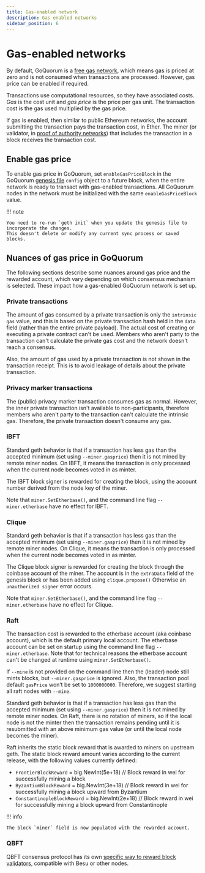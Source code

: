 ```yaml
---
title: Gas-enabled network
description: Gas enabled networks
sidebar_position: 6
---
```


# Gas-enabled networks

By default, GoQuorum is a [free gas network](free-gas-network.md), which means gas is priced at zero and is not consumed when transactions are processed. However, gas price can be enabled if required.

Transactions use computational resources, so they have associated costs. _Gas_ is the cost unit and _gas price_ is the price per gas unit. The transaction cost is the gas used multiplied by the gas price.

If gas is enabled, then similar to public Ethereum networks, the account submitting the transaction pays the transaction cost, in Ether. The miner (or validator, in [proof of authority networks](consensus/comparing-poa.md)) that includes the transaction in a block receives the transaction cost.

## Enable gas price

To enable gas price in GoQuorum, set `enableGasPriceBlock` in the GoQuorum [genesis file](../configure-and-manage/configure/genesis-file/genesis-options.md) `config` object to a future block, when the entire network is ready to transact with gas-enabled transactions. All GoQuorum nodes in the network must be initialized with the same `enableGasPriceBlock` value.

!!! note

    You need to re-run `geth init` when you update the genesis file to incorporate the changes.
    This doesn't delete or modify any current sync process or saved blocks.

## Nuances of gas price in GoQuorum

The following sections describe some nuances around gas price and the rewarded account, which vary depending on which consensus mechanism is selected. These impact how a gas-enabled GoQuorum network is set up.

### Private transactions

The amount of gas consumed by a private transaction is only the `intrinsic gas` value, and this is based on the private transaction hash held in the `data` field (rather than the entire private payload). The actual cost of creating or executing a private contract can't be used. Members who aren't party to the transaction can't calculate the private gas cost and the network doesn't reach a consensus.

Also, the amount of gas used by a private transaction is not shown in the transaction receipt. This is to avoid leakage of details about the private transaction.

### Privacy marker transactions

The (public) privacy marker transaction consumes gas as normal. However, the inner private transaction isn't available to non-participants, therefore members who aren't party to the transaction can't calculate the intrinsic gas. Therefore, the private transaction doesn't consume any gas.

### IBFT

Standard geth behavior is that if a transaction has less gas than the accepted minimum (set using `--miner.gasprice`) then it is not mined by remote miner nodes. On IBFT, it means the transaction is only processed when the current node becomes voted in as minter.

The IBFT block signer is rewarded for creating the block, using the account number derived from the node key of the miner.

Note that `miner.SetEtherbase()`, and the command line flag `--miner.etherbase` have no effect for IBFT.

### Clique

Standard geth behavior is that if a transaction has less gas than the accepted minimum (set using `--miner.gasprice`) then it is not mined by remote miner nodes. On Clique, it means the transaction is only processed when the current node becomes voted in as minter.

The Clique block signer is rewarded for creating the block through the coinbase account of the miner. The account is in the `extraData` field of the genesis block or has been added using `clique.propose()` Otherwise an `unauthorized signer` error occurs.

Note that `miner.SetEtherbase()`, and the command line flag `--miner.etherbase` have no effect for Clique.

### Raft

The transaction cost is rewarded to the etherbase account (aka coinbase account), which is the default primary local account. The etherbase account can be set on startup using the command line flag `--miner.etherbase`. Note that for technical reasons the etherbase account can't be changed at runtime using `miner.SetEtherbase()`.

If `--mine` is not provided on the command line then the (leader) node still mints blocks, but `--miner.gasprice` is ignored. Also, the transaction pool default `gasPrice` won’t be set to `1000000000`. Therefore, we suggest starting all raft nodes with `--mine`.

Standard geth behavior is that if a transaction has less gas than the accepted minimum (set using `--miner.gasprice`) then it is not mined by remote miner nodes. On Raft, there is no rotation of miners, so if the local node is not the minter then the transaction remains pending until it is resubmitted with an above minimum gas value (or until the local node becomes the miner).

Raft inherits the static block reward that is awarded to miners on upstream geth. The static block reward amount varies according to the current release, with the following values currently defined:

- `FrontierBlockReward` = big.NewInt(5e+18) // Block reward in wei for successfully mining a block
- `ByzantiumBlockReward` = big.NewInt(3e+18) // Block reward in wei for successfully mining a block upward from Byzantium
- `ConstantinopleBlockReward` = big.NewInt(2e+18) // Block reward in wei for successfully mining a block upward from Constantinople

!!! info

    The block `miner` field is now populated with the rewarded account.

### QBFT

QBFT consensus protocol has its own [specific way to reward block validators](../configure-and-manage/configure/consensus-protocols/qbft.md#rewards), compatible with Besu or other nodes.
